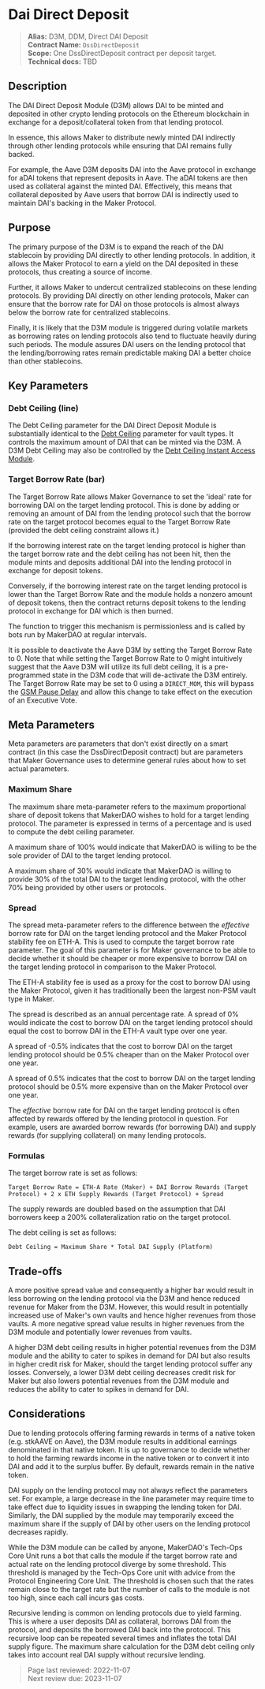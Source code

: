 # Dai Direct Deposit

>**Alias:** D3M, DDM, Direct DAI Deposit  
>**Contract Name:** `DssDirectDeposit`  
>**Scope:** One DssDirectDeposit contract per deposit target.  
>**Technical docs:** TBD  

## Description

The DAI Direct Deposit Module (D3M) allows DAI to be minted and deposited in other crypto lending protocols on the Ethereum blockchain in exchange for a deposit/collateral token from that lending protocol.

In essence, this allows Maker to distribute newly minted DAI indirectly through other lending protocols while ensuring that DAI remains fully backed. 

For example, the Aave D3M deposits DAI into the Aave protocol in exchange for aDAI tokens that represent deposits in Aave. The aDAI tokens are then used as collateral against the minted DAI. Effectively, this means that collateral deposited by Aave users that borrow DAI is indirectly used to maintain DAI's backing in the Maker Protocol. 

## Purpose

The primary purpose of the D3M is to expand the reach of the DAI stablecoin by providing DAI directly to other lending protocols. In addition, it allows the Maker Protocol to earn a yield on the DAI deposited in these protocols, thus creating a source of income.

Further, it allows Maker to undercut centralized stablecoins on these lending protocols. By providing DAI directly on other lending protocols, Maker can ensure that the borrow rate for DAI on those protocols is almost always below the borrow rate for centralized stablecoins. 

Finally, it is likely that the D3M module is triggered during volatile markets as borrowing rates on lending protocols also tend to fluctuate heavily during such periods. The module assures DAI users on the lending protocol that the lending/borrowing rates remain predictable making DAI a better choice than other stablecoins.

## Key Parameters

### Debt Ceiling (line) 
The Debt Ceiling parameter for the DAI Direct Deposit Module is substantially identical to the [Debt Ceiling](https://manual.makerdao.com/parameter-index/vault-risk/param-debt-ceiling) parameter for vault types. It controls the maximum amount of DAI that can be minted via the D3M. A D3M Debt Ceiling may also be controlled by the [Debt Ceiling Instant Access Module](https://manual.makerdao.com/module-index/module-dciam).

### Target Borrow Rate (bar) 
The Target Borrow Rate allows Maker Governance to set the 'ideal' rate for borrowing DAI on the target lending protocol. This is done by adding or removing an amount of DAI from the lending protocol such that the borrow rate on the target protocol becomes equal to the Target Borrow Rate (provided the debt ceiling constraint allows it.) 

If the borrowing interest rate on the target lending protocol is higher than the target borrow rate and the debt ceiling has not been hit, then the module mints and deposits additional DAI into the lending protocol in exchange for deposit tokens.

Conversely, if the borrowing interest rate on the target lending protocol is lower than the Target Borrow Rate and the module holds a nonzero amount of deposit tokens, then the contract returns deposit tokens to the lending protocol in exchange for DAI which is then burned. 

The function to trigger this mechanism is permissionless and is called by bots run by MakerDAO at regular intervals.

It is possible to deactivate the Aave D3M by setting the Target Borrow Rate to 0. Note that while setting the Target Borrow Rate to 0 might intuitively suggest that the Aave D3M will utilize its full debt ceiling, it is a pre-programmed state in the D3M code that will de-activate the D3M entirely. The Target Borrow Rate may be set to 0 using a `DIRECT_MOM`, this will bypass the [GSM Pause Delay](https://manual.makerdao.com/parameter-index/core/param-gsm-pause-delay) and allow this change to take effect on the execution of an Executive Vote.

## Meta Parameters

Meta parameters are parameters that don't exist directly on a smart contract (in this case the DssDirectDeposit contract) but are parameters that Maker Governance uses to determine general rules about how to set actual parameters.

### Maximum Share

The maximum share meta-parameter refers to the maximum proportional share of deposit tokens that MakerDAO wishes to hold for a target lending protocol. The parameter is expressed in terms of a percentage and is used to compute the debt ceiling parameter.

A maximum share of 100% would indicate that MakerDAO is willing to be the sole provider of DAI to the target lending protocol.

A maximum share of 30% would indicate that MakerDAO is willing to provide 30% of the total DAI to the target lending protocol, with the other 70% being provided by other users or protocols. 

### Spread

The spread meta-parameter refers to the difference between the _effective_ borrow rate for DAI on the target lending protocol and the Maker Protocol stability fee on ETH-A. This is used to compute the target borrow rate parameter. The goal of this parameter is for Maker governance to be able to decide whether it should be cheaper or more expensive to borrow DAI on the target lending protocol in comparison to the Maker Protocol. 

The ETH-A stability fee is used as a proxy for the cost to borrow DAI using the Maker Protocol, given it has traditionally been the largest non-PSM vault type in Maker.

The spread is described as an annual percentage rate. A spread of 0% would indicate the cost to borrow DAI on the target lending protocol should equal the cost to borrow DAI in the ETH-A vault type over one year.

A spread of -0.5% indicates that the cost to borrow DAI on the target lending protocol should be 0.5% cheaper than on the Maker Protocol over one year.

A spread of 0.5% indicates that the cost to borrow DAI on the target lending protocol should be 0.5% more expensive than on the Maker Protocol over one year.

The _effective_ borrow rate for DAI on the target lending protocol is often affected by rewards offered by the lending protocol in question. For example, users are awarded borrow rewards (for borrowing DAI) and supply rewards (for supplying collateral) on many lending protocols. 

### Formulas

The target borrow rate is set as follows:

``Target Borrow Rate = ETH-A Rate (Maker) + DAI Borrow Rewards (Target Protocol) + 2 x ETH Supply Rewards (Target Protocol) + Spread`` 

The supply rewards are doubled based on the assumption that DAI borrowers keep a 200% collateralization ratio on the target protocol.

The debt ceiling is set as follows:

``Debt Ceiling = Maximum Share * Total DAI Supply (Platform)`` 

## Trade-offs

A more positive spread value and consequently a higher bar would result in less borrowing on the lending protocol via the D3M and hence reduced revenue for Maker from the D3M. However, this would result in potentially increased use of Maker's own vaults and hence higher revenues from those vaults. A more negative spread value results in higher revenues from the D3M module and potentially lower revenues from vaults. 

A higher D3M debt ceiling results in higher potential revenues from the D3M module and the ability to cater to spikes in demand for DAI but also results in higher credit risk for Maker, should the target lending protocol suffer any losses. Conversely, a lower D3M debt ceiling decreases credit risk for Maker but also lowers potential revenues from the D3M module and reduces the ability to cater to spikes in demand for DAI.

## Considerations

Due to lending protocols offering farming rewards in terms of a native token (e.g. stkAAVE on Aave), the D3M module results in additional earnings denominated in that native token. It is up to governance to decide whether to hold the farming rewards income in the native token or to convert it into DAI and add it to the surplus buffer. By default, rewards remain in the native token.

DAI supply on the lending protocol may not always reflect the parameters set. For example, a large decrease in the line parameter may require time to take effect due to liquidity issues in swapping the lending token for DAI. Similarly, the DAI supplied by the module may temporarily exceed the maximum share if the supply of DAI by other users on the lending protocol decreases rapidly.

While the D3M module can be called by anyone, MakerDAO's Tech-Ops Core Unit runs a bot that calls the module if the target borrow rate and actual rate on the lending protocol diverge by some threshold. This threshold is managed by the Tech-Ops Core unit with advice from the Protocol Engineering Core Unit. The threshold is chosen such that the rates remain close to the target rate but the number of calls to the module is not too high, since each call incurs gas costs.

Recursive lending is common on lending protocols due to yield farming. This is where a user deposits DAI as collateral, borrows DAI from the protocol, and deposits the borrowed DAI back into the protocol. This recursive loop can be repeated several times and inflates the total DAI supply figure. The maximum share calculation for the D3M debt ceiling only takes into account real DAI supply without recursive lending. 

>Page last reviewed: 2022-11-07  
>Next review due: 2023-11-07 

